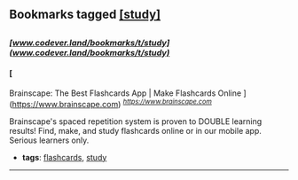 ## Bookmarks tagged [[study]](https://www.codever.land/search?q=[study])

_<sup><sup>[www.codever.land/bookmarks/t/study](www.codever.land/bookmarks/t/study)</sup></sup>_
---
#### [
Brainscape: The Best Flashcards App | Make Flashcards Online
](https://www.brainscape.com)
_<sup>https://www.brainscape.com</sup>_

Brainscape's spaced repetition system is proven to DOUBLE learning results! Find, make, and study flashcards online or in our mobile app. Serious learners only.
* **tags**: [flashcards](../tagged/flashcards.md), [study](../tagged/study.md)
---
